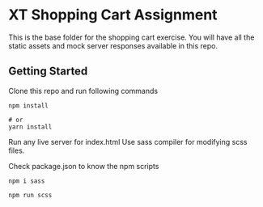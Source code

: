# XT Shopping Cart Assignment

This is the base folder for the shopping cart exercise. You will have all the static assets and mock server responses available in this repo.

## Getting Started

Clone this repo and run following commands

```
npm install

# or
yarn install

```

Run any live server for index.html
Use sass compiler for modifying scss files.

Check package.json to know the npm scripts

```
npm i sass

npm run scss

```
